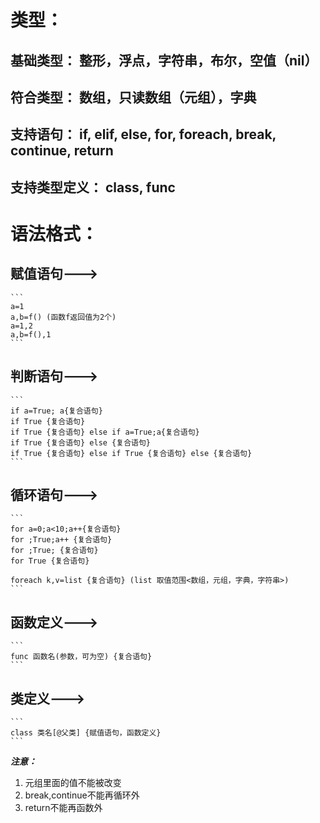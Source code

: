 # 类型：
## 基础类型： 整形，浮点，字符串，布尔，空值（nil）
## 符合类型： 数组，只读数组（元组），字典<br>
## 支持语句： if, elif, else, for, foreach, break, continue, return
## 支持类型定义： class, func

# 语法格式：
## 赋值语句--->
	```
	a=1
	a,b=f() (函数f返回值为2个)
	a=1,2
	a,b=f(),1
	```

## 判断语句---><br>
	```
	if a=True; a{复合语句}
	if True {复合语句}
	if True {复合语句} else if a=True;a{复合语句}
	if True {复合语句} else {复合语句}
	if True {复合语句} else if True {复合语句} else {复合语句}
	```

## 循环语句---><br>
	```
	for a=0;a<10;a++{复合语句}
	for ;True;a++ {复合语句}
	for ;True; {复合语句}
	for True {复合语句}

	foreach k,v=list {复合语句} (list 取值范围<数组，元组，字典，字符串>)
	```

## 函数定义---><br>
	```
	func 函数名(参数，可为空) {复合语句}
	```

## 类定义---><br>
	```
	class 类名[@父类] {赋值语句，函数定义}
	```


***注意：***
1. 元组里面的值不能被改变
2. break,continue不能再循环外
3. return不能再函数外